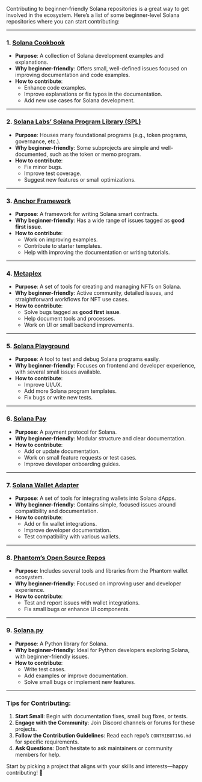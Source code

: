 
Contributing to beginner-friendly Solana repositories is a great way to get involved in the ecosystem. Here’s a list of some beginner-level Solana repositories where you can start contributing:

---

### 1. **[Solana Cookbook](https://github.com/solana-developers/solana-cookbook)**

- **Purpose**: A collection of Solana development examples and explanations.
- **Why beginner-friendly**: Offers small, well-defined issues focused on improving documentation and code examples.
- **How to contribute**:
    - Enhance code examples.
    - Improve explanations or fix typos in the documentation.
    - Add new use cases for Solana development.

---

### 2. **[Solana Labs’ Solana Program Library (SPL)](https://github.com/solana-labs/solana-program-library)**

- **Purpose**: Houses many foundational programs (e.g., token programs, governance, etc.).
- **Why beginner-friendly**: Some subprojects are simple and well-documented, such as the token or memo program.
- **How to contribute**:
    - Fix minor bugs.
    - Improve test coverage.
    - Suggest new features or small optimizations.

---

### 3. **[Anchor Framework](https://github.com/coral-xyz/anchor)**

- **Purpose**: A framework for writing Solana smart contracts.
- **Why beginner-friendly**: Has a wide range of issues tagged as **good first issue**.
- **How to contribute**:
    - Work on improving examples.
    - Contribute to starter templates.
    - Help with improving the documentation or writing tutorials.

---

### 4. **[Metaplex](https://github.com/metaplex-foundation/metaplex)**

- **Purpose**: A set of tools for creating and managing NFTs on Solana.
- **Why beginner-friendly**: Active community, detailed issues, and straightforward workflows for NFT use cases.
- **How to contribute**:
    - Solve bugs tagged as **good first issue**.
    - Help document tools and processes.
    - Work on UI or small backend improvements.

---

### 5. **[Solana Playground](https://github.com/solana-playground/playground)**

- **Purpose**: A tool to test and debug Solana programs easily.
- **Why beginner-friendly**: Focuses on frontend and developer experience, with several small issues available.
- **How to contribute**:
    - Improve UI/UX.
    - Add more Solana program templates.
    - Fix bugs or write new tests.

---

### 6. **[Solana Pay](https://github.com/solana-labs/solana-pay)**

- **Purpose**: A payment protocol for Solana.
- **Why beginner-friendly**: Modular structure and clear documentation.
- **How to contribute**:
    - Add or update documentation.
    - Work on small feature requests or test cases.
    - Improve developer onboarding guides.

---

### 7. **[Solana Wallet Adapter](https://github.com/solana-labs/wallet-adapter)**

- **Purpose**: A set of tools for integrating wallets into Solana dApps.
- **Why beginner-friendly**: Contains simple, focused issues around compatibility and documentation.
- **How to contribute**:
    - Add or fix wallet integrations.
    - Improve developer documentation.
    - Test compatibility with various wallets.

---

### 8. **[Phantom’s Open Source Repos](https://github.com/phantom-labs)**

- **Purpose**: Includes several tools and libraries from the Phantom wallet ecosystem.
- **Why beginner-friendly**: Focused on improving user and developer experience.
- **How to contribute**:
    - Test and report issues with wallet integrations.
    - Fix small bugs or enhance UI components.

---

### 9. **[Solana.py](https://github.com/michaelhly/solana-py)**

- **Purpose**: A Python library for Solana.
- **Why beginner-friendly**: Ideal for Python developers exploring Solana, with beginner-friendly issues.
- **How to contribute**:
    - Write test cases.
    - Add examples or improve documentation.
    - Solve small bugs or implement new features.

---

### Tips for Contributing:

1. **Start Small**: Begin with documentation fixes, small bug fixes, or tests.
2. **Engage with the Community**: Join Discord channels or forums for these projects.
3. **Follow the Contribution Guidelines**: Read each repo’s `CONTRIBUTING.md` for specific requirements.
4. **Ask Questions**: Don’t hesitate to ask maintainers or community members for help.

Start by picking a project that aligns with your skills and interests—happy contributing! 🚀